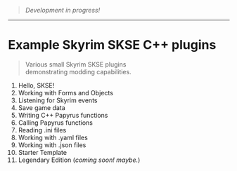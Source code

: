 > _Development in progress!_
---

# Example Skyrim SKSE C++ plugins 

> Various small Skyrim SKSE plugins  
> demonstrating modding capabilities.

1. Hello, SKSE!
1. Working with Forms and Objects
1. Listening for Skyrim events
1. Save game data
1. Writing C++ Papyrus functions
1. Calling Papyrus functions
1. Reading .ini files
1. Working with .yaml files
1. Working with .json files
1. Starter Template
1. Legendary Edition (_coming soon! maybe._)
